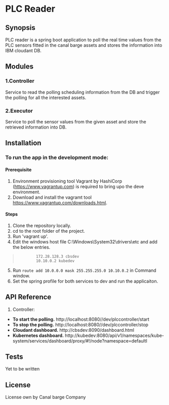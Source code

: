 # PLC Reader
## Synopsis
PLC reader is a spring boot application to poll the real time values from the PLC sensors fitted in the canal barge assets and stores the information into IBM cloudant DB.

## Modules

### 1.Controller
Service to read the polling scheduling information from the DB and trigger the polling for all the interested assets.

### 2.Executor
Service to poll the sensor values from the given asset and store the retrieved information into DB.

## Installation

### To run the app in the development mode:

#### Prerequisite
1. Environment provisioning tool Vagrant by HashiCorp  (https://www.vagrantup.com) is required to bring upo the deve environment. 
2. Download and install the vagramt tool https://www.vagrantup.com/downloads.html.
#### Steps
1. Clone the repository locally.
2. cd to the root folder of the project.
3. Run 'vagrant up'.
4. Edit the windows host file C:\Windows\System32\drivers\etc and add the below entries.

>             172.28.128.3 cbsdev    
>             10.10.0.2 kubedev

5. Run `route add 10.0.0.0 mask 255.255.255.0 10.10.0.2` in Command window.         
6. Set the spring profile for both services to dev and run the applicaiton.


## API Reference

1. Controller:


 - **To start the polling.**
            http://localhost:8080//dev/plccontroller/start
 - **To stop the polling.**
            http://localhost:8080//dev/plccontroller/stop
  - **Cloudant dashboard.**
            http://cbsdev:8090/dashboard.html           
   - **Kubernetes dashboard.**
            http://kubedev:8080/api/v1/namespaces/kube-system/services/dashboard/proxy/#!/node?namespace=defaultl           



## Tests

Yet to be written


## License

License own by Canal barge Company
